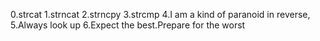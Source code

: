 0.strcat
1.strncat
2.strncpy
3.strcmp
4.I am a kind of paranoid in reverse,
5.Always look up
6.Expect the best.Prepare for the worst
